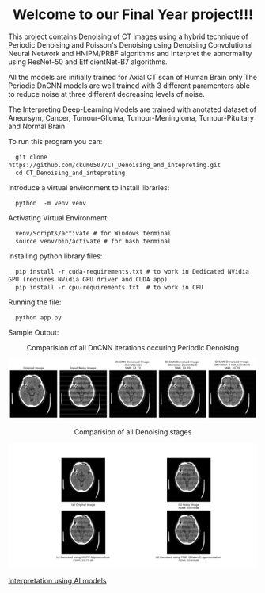 <h1 align='center'>
Welcome to our Final Year project!!!
</h1>

This project contains Denoising of CT images using a hybrid technique of Periodic Denoising and Poisson's Denoising using Denoising Convolutional Neural Network and HNIPM/PRBF algorithms and Interpret the abnormality using ResNet-50 and EfficientNet-B7 algorithms.

All the models are initially trained for Axial CT scan of Human Brain only
The Periodic DnCNN models are well trained with 3 different paramenters able to reduce noise at three different decreasing levels of noise.

The Interpreting Deep-Learning Models are trained with anotated dataset of Aneursym, Cancer, Tumour-Glioma, Tumour-Meningioma, Tumour-Pituitary and Normal Brain 

To run this program you can:
```  
  git clone https://github.com/ckum0507/CT_Denoising_and_intepreting.git
  cd CT_Denoising_and_intepreting
```
Introduce a virtual environment to install libraries:
```
  python  -m venv venv
```
Activating Virtual Environment:
```  
  venv/Scripts/activate # for Windows terminal
  source venv/bin/activate # for bash terminal
```
Installing python library files:
```
  pip install -r cuda-requirements.txt # to work in Dedicated NVidia GPU (requires NVidia GPU driver and CUDA app)
  pip install -r cpu-requirements.txt  # to work in CPU 
```
Running the file:
```
  python app.py
```

Sample Output:
<p align='center'>
Comparision of all DnCNN iterations occuring Periodic Denoising
</p>

![Alt text](Outputs/Aneurysm_Brain/DnCNN_comparision.png)
<p align='center'>
Comparision of all Denoising stages
</p>

![Alt text](Outputs/Aneurysm_Brain/Overall_compoarision.png)
<p align='center'>
  
[Interpretation using AI models](Outputs/Aneurysm_Brain/log.txt)

</p>
